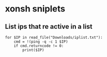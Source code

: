 # xonsh sniplets

## List ips that re active in a list
```
for $IP in read_file("Downloads/iplist.txt"):
    cmd = !(ping -q -c 1 $IP)
    if cmd.returncode != 0:
        print($IP)

```
